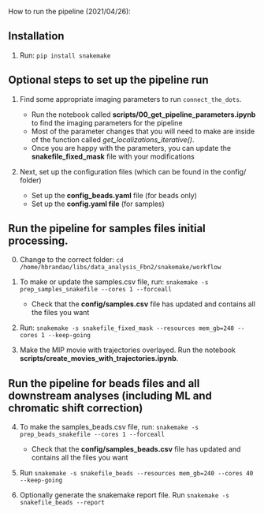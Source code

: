 How to run the pipeline (2021/04/26): 


## Installation
1. Run:
`pip install snakemake`


## Optional steps to set up the pipeline run

1. Find some appropriate imaging parameters to run `connect_the_dots`. 
    - Run the notebook called **scripts/00_get_pipeline_parameters.ipynb** to find the imaging parameters for the pipeline
    - Most of the parameter changes that you will need to make are inside of the function called *get_localizations_iterative()*. 
    - Once you are happy with the parameters, you can update the **snakefile_fixed_mask** file with your modifications

2.  Next, set up the configuration files (which can be found in the config/ folder)
    - Set up the **config_beads.yaml** file (for beads only)
    - Set up the **config.yaml file** (for samples)
    
    
## Run the pipeline for samples files initial processing. 

0. Change to the correct folder: `cd /home/hbrandao/libs/data_analysis_Fbn2/snakemake/workflow`

1. To make or update the samples.csv file, run:
`snakemake -s prep_samples_snakefile --cores 1 --forceall`
   - Check that the **config/samples.csv** file has updated and contains all the files you want

2. Run: `snakemake -s snakefile_fixed_mask --resources mem_gb=240 --cores 1 --keep-going` 


3. Make the MIP movie with trajectories overlayed. Run the notebook **scripts/create_movies_with_trajectories.ipynb**.


## Run the pipeline for beads files and all downstream analyses (including ML and chromatic shift correction)

4. To make the samples_beads.csv file, run:
`snakemake -s prep_beads_snakefile --cores 1 --forceall`
   - Check that the **config/samples_beads.csv** file has updated and contains all the files you want

5. Run `snakemake -s snakefile_beads --resources mem_gb=240 --cores 40 --keep-going`


6. Optionally generate the snakemake report file. Run `snakemake -s snakefile_beads --report`